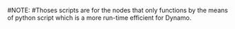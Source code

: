 #NOTE:
#Thoses scripts are for the nodes that only functions by the means of python script which is a more run-time efficient for Dynamo.
